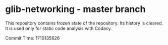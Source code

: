 # glib-networking - master branch

This repository contains frozen state of the repository.
Its history is cleared. It is used only for static code
analysis with Codacy.

Commit Time: 1710135626